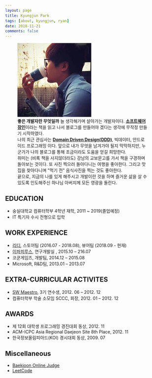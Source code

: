 ```yaml
---
layout: page
title: Kyungjun Park
tags: [about, kyungjun, ryan]
date: 2018-11-21
comments: false
---
```


<figure class="half">
    <img src="/assets/img/profile_photo.jpg">
    <div class="text-indent">
        <strong>좋은 개발자란 무엇일까</strong> 늘 생각해가며 살아가는 개발자이다.
        <a href="https://goo.gl/IY85Wx"><strong>소프트웨어 장인</strong></a>이라는 책을 읽고 나서 블로그를
        만들어야 겠다는 생각에 무작정 만들기 시작하였다.
    </div>
    <div class="text-indent">
        나의 최근 관심사는 
        <a href="https://en.wikipedia.org/wiki/Domain-driven_design"><strong>Domain Driven Design(DDD)</strong></a>,
        빅데이터, 안드로이드 프로그래밍 이다.
        앞으로 내가 무엇을 남겨가야 될지 막막하지만,
        누군가가 나의 블로그를 통해 조금이라도 도움을 얻길
        희망한다.
    </div>
    <div class="text-indent">
        취미는 (비록 책을 사지않더라도) 강남의 교보문고를 가서 책을 구경하며 돌아보는 것이다.
        또 사진 찍으러 돌아다니는 여행을 좋아한다. 그리고 맛집을 찾아다니며 "먹기 전" 음식사진을 찍는 것도 좋아한다.
    </div>
    <div class="text-indent">
        끝으로, 지금의 나를 있게 해주시고 개발이란 것을 하며 즐거운 삶을 살 수 있도록 인도해주신 하나님 아버지께 모든 영광을 돌린다.
    </div>
    
</figure>

## EDUCATION
* 숭실대학교 컴퓨터학부 4학년 재학, 2011 ~ 2019(졸업예정)
* IT 특기자 수시 전형으로 입학

## WORK EXPERIENCE
* [리디](http://www.ridicorp.com/), 스토어팀 (2016.07 - 2018.08), 뷰어팀 (2018.09 - 현재)
* [이파피루스](https://epapyrus.com/), 연구개발실	, 2015.10 – 216.07
* 코쿤게임즈, 개발팀, 2014.12 – 2015.08
* Microsoft, R&D팀, 2013.01 – 2013.07

## EXTRA-CURRICULAR ACTIVITES
* [SW Maestro](http://www.swmaestro.kr/web/web/main.do), 3기 연수생, 2012. 06 – 2012. 12
* 컴퓨터학부 학술 소모임 SCCC, 회장, 2012. 01 – 2012. 12

## AWARDS
* 제 12회 대학생 프로그래밍 경진대회 동상, 2012. 11
* ACM-ICPC Asia Regional Daejeon Site 8th Place, 2012. 11
* 한국정보올림피아드(KOI) 경시대회 동상, 2009. 07

## Miscellaneous
* [Baekjoon Online Judge](https://www.acmicpc.net/user/ryan_park)
* [LeetCode](https://github.com/ryanpark91/algorithm/blob/master/LeetCode/README.md)
